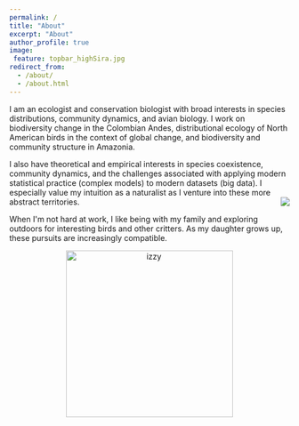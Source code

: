 ```yaml
---
permalink: /
title: "About"
excerpt: "About"
author_profile: true
image:
 feature: topbar_highSira.jpg
redirect_from: 
  - /about/
  - /about.html
---
```


I am an ecologist and conservation biologist with broad interests in species distributions, community dynamics, and avian biology. I work on biodiversity change in the Colombian Andes,  distributional ecology of North American birds in the context of global change, and biodiversity and community structure in Amazonia. 

I also have theoretical and empirical interests in species coexistence, community dynamics, and the challenges associated with applying modern statistical practice (complex models) to modern datasets (big data). I especially value my intuition as a naturalist as I venture into these more abstract territories.
<img align="right" src="images/bio-photo.jpg"/>

When I'm not hard at work, I like being with my family and exploring outdoors for interesting birds and other critters. As my daughter grows up, these pursuits are increasingly compatible.

<p style="text-align:center;"><img src="images/izzy_canoe.jpg" alt="izzy" width="300"/>
